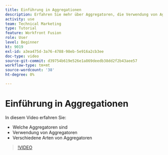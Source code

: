 ```yaml
---
title: Einführung in Aggregationen
description: Erfahren Sie mehr über Aggregatoren, die Verwendung von Aggregatoren und die verschiedenen Aggregattypen in [!DNL Adobe Workfront Fusion].
activity: use
team: Technical Marketing
type: Tutorial
feature: Workfront Fusion
role: User
level: Beginner
kt: 9019
exl-id: a3ea475d-3a76-4788-98eb-5e916a2cb3ee
doc-type: video
source-git-commit: d39754b619e526e1a869deedb38dd2f2b43aee57
workflow-type: tm+mt
source-wordcount: '38'
ht-degree: 0%

---
```


# Einführung in Aggregationen

In diesem Video erfahren Sie:

* Welche Aggregatoren sind
* Verwendung von Aggregatoren
* Verschiedene Arten von Aggregatoren

>[!VIDEO](https://video.tv.adobe.com/v/335279/?quality=12)
